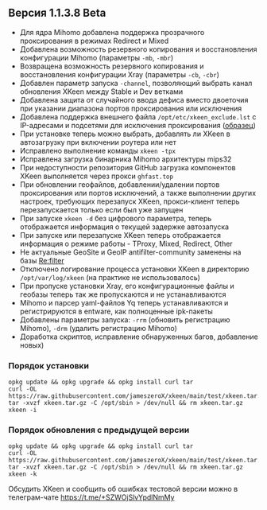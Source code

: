 ## Версия 1.1.3.8 Beta


- Для ядра Mihomo добавлена поддержка прозрачного проксирования в режимах Redirect и Mixed
- Добавлена возможность резервного копирования и восстановления конфигурации Mihomo (параметры `-mb`, `-mbr`)
- Возвращена возможность резервного копирования и восстановления конфигурации Xray (параметры `-cb`, `-cbr`)
- Добавлен параметр запуска `-channel`, позволяющий выбрать канал обновления XKeen между Stable и Dev ветками
- Добавлена защита от случайного ввода дефиса вместо двоеточия при указании диапазона портов проксирования или исключения
- Добавлена поддержка внешнего файла `/opt/etc/xkeen_exclude.lst` c IP-адресами и подсетями для исключения проксирования ([образец](https://raw.githubusercontent.com/jameszeroX/xkeen/main/test/xkeen_exclude.lst))
- При установке теперь можно выбрать, добавлять ли XKeen в автозагрузку при включении роутера или нет
- Исправлено выполнение команды `xkeen -tpx`
- Исправлена загрузка бинарника Mihomo архитектуры mips32
- При недоступности репозитория GitHub загрузка компонентов XKeen выполняется через прокси `ghfast.top`
- При обновлении геофайлов, добавлении/удалении портов проксирования или портов исключений, а также выполнении других настроек, требующих перезапуск XKeen, прокси-клиент теперь перезапускается только если был уже запущен
- При запуске `xkeen -d` без цифрового параметра, теперь отображается информация о текущей задержке автозапуска
- При запуске или перезапуске XKeen теперь отображается информация о режиме работы - TProxy, Mixed, Redirect, Other
- Не актуальные GeoSite и GeoIP antifilter-community заменены на базы [Re:filter](https://github.com/1andrevich/Re-filter-lists)
- Отключено логирование процесса установки XKeen в директорию `/opt/var/log/xkeen` (на практике не использовалось)
- При пропуске установки Xray, его конфигурационные файлы и геобазы теперь так же пропускаются и не устанавливаются
- Mihomo и парсер yaml-файлов Yq теперь устанавливаются и регистрируются в entware, как полноценные ipk-пакеты
- Добавлены параметры запуска: `-rrm` (обновить регистрацию Mihomo), `-drm` (удалить регистрацию Mihomo)
- Доработка скриптов, исправление обнаруженных багов, добавление новых)


### Порядок установки
```
opkg update && opkg upgrade && opkg install curl tar
curl -OL https://raw.githubusercontent.com/jameszeroX/xkeen/main/test/xkeen.tar.gz
tar -xvzf xkeen.tar.gz -C /opt/sbin > /dev/null && rm xkeen.tar.gz
xkeen -i
```

### Порядок обновления с предыдущей версии
```
opkg update && opkg upgrade && opkg install curl tar
curl -OL https://raw.githubusercontent.com/jameszeroX/xkeen/main/test/xkeen.tar.gz
tar -xvzf xkeen.tar.gz -C /opt/sbin > /dev/null && rm xkeen.tar.gz
xkeen -k
```

Обсудить XKeen и сообщить об ошибках тестовой версии можно в телеграм-чате https://t.me/+SZWOjSlvYpdlNmMy
